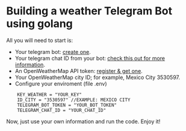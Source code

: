 # Building a weather Telegram Bot using golang
All you will need to start is:
* Your telegram bot: [create one](https://core.telegram.org/bots).
* Your telegram chat ID from your bot: [check this out for more information](https://core.telegram.org/bots#3-how-do-i-create-a-bot).
* An OpenWeatherMap API token: [register & get one](https://openweathermap.org/appid).
* Your OpenWeatherMap city ID; for example, Mexico City 3530597.
* Configure your enviroment (file .env)
```
	KEY_WEATHER = "YOUR_KEY"
	ID_CITY = "3530597" //EXAMPLE: MEXICO CITY
	TELEGRAM_BOT_TOKEN = "YOUR_BOT_TOKEN"
	TELEGRAM_CHAT_ID = "YOUR_CHAT_ID"
```
Now, just use your own information and run the code. Enjoy it!
